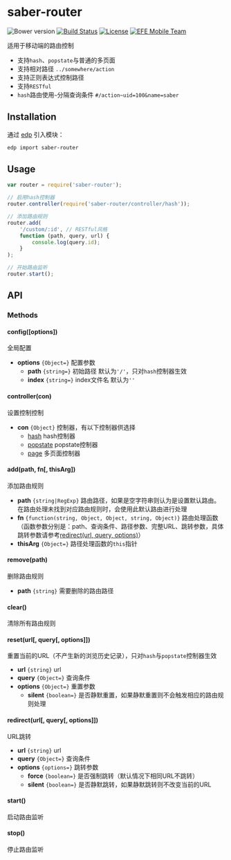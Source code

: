 saber-router
===

![Bower version](https://img.shields.io/bower/v/saber-router.svg?style=flat-square) [![Build Status](https://img.shields.io/travis/ecomfe/saber-router.svg?style=flat-square)](https://travis-ci.org/ecomfe/saber-router) [![License](https://img.shields.io/github/license/ecomfe/saber-router.svg?style=flat-square)](./LICENSE) [![EFE Mobile Team](https://img.shields.io/badge/EFE-Mobile_Team-blue.svg?style=flat-square)](http://efe.baidu.com)

适用于移动端的路由控制

* 支持`hash`、`popstate`与普通的多页面
* 支持相对路径 `../somewhere/action`
* 支持正则表达式控制路径
* 支持`RESTful`
* `hash`路由使用`~`分隔查询条件 `#/action~uid=100&name=saber`

## Installation

通过 [edp](https://github.com/ecomfe/edp) 引入模块：

```sh
edp import saber-router
```

## Usage

```js
var router = require('saber-router');

// 启用hash控制器
router.controller(require('saber-router/controller/hash'));

// 添加路由规则
router.add(
    '/custom/:id', // RESTful风格
    function (path, query, url) {
        console.log(query.id);
    }
);

// 开始路由监听
router.start();
```

## API

### Methods

#### config([options])

全局配置

* **options** `{Object=}` 配置参数
    * **path** `{string=}` 初始路径 默认为`'/'`，只对`hash`控制器生效
    * **index** `{string=}` index文件名 默认为`''`

#### controller(con)

设置控制控制

* **con** `{Object}` 控制器，有以下控制器供选择
    * [hash](src/controller/hash.js) hash控制器
    * [popstate](src/controller/popstate.js) popstate控制器
    * [page](src/controller/page.js) 多页面控制器

#### add(path, fn[, thisArg])

添加路由规则

* **path** `{string|RegExp}` 路由路径，如果是空字符串则认为是设置默认路由。在路由处理未找到对应路由规则时，会使用此默认路由进行处理
* **fn** `{function(string, Object, Object, string, Object)}` 路由处理函数（函数参数分别是：path、查询条件、路径参数、完整URL、跳转参数，具体跳转参数请参考[redirect(url, query, options)](#redirecturl-query-options)）
* **thisArg** `{Object=}` 路径处理函数的`this`指针

#### remove(path)

删除路由规则

* **path** `{string}` 需要删除的路由路径

#### clear()

清除所有路由规则

#### reset(url[, query[, options]])

重置当前的URL（不产生新的浏览历史记录），只对`hash`与`popstate`控制器生效

* **url** `{string}` url
* **query** `{Object=}` 查询条件
* **options** `{Object=}` 重置参数
    * **silent** `{boolean=}` 是否静默重置，如果静默重置则不会触发相应的路由规则处理

#### redirect(url[, query[, options]])

URL跳转

* **url** `{string}` url
* **query** `{Object=}` 查询条件
* **options** `{options=}` 跳转参数
    * **force** `{boolean=}` 是否强制跳转（默认情况下相同URL不跳转）
    * **silent** `{boolean=}` 是否静默跳转，如果静默跳转则不改变当前的URL

#### start()

启动路由监听

#### stop()

停止路由监听
